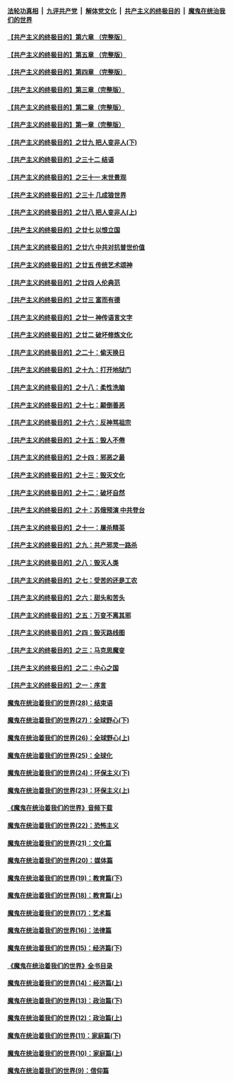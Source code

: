 ####  [法轮功真相](../../../../basic/blob/master/README.md?t=09111839) &nbsp;|&nbsp; [九评共产党](../../../../9ping.md/blob/master/README.md?t=09111839) &nbsp;|&nbsp; [解体党文化](../../../../jtdwh.md/blob/master/README.md?t=09111839)  &nbsp;|&nbsp; [共产主义的终极目的](../../../../gczydzjmd.md/blob/master/README.md?t=09111839) &nbsp;|&nbsp; [魔鬼在统治我们的世界](../../../../mgztzwmdsj.md/blob/master/README.md?t=09111839) 

#### [【共产主义的终极目的】第六章 （完整版）](../pages/nsc422/n11428913.md?t=09111839) 

#### [【共产主义的终极目的】第五章 （完整版）](../pages/nsc422/n11428912.md?t=09111839) 

#### [【共产主义的终极目的】第四章 （完整版）](../pages/nsc422/n11428907.md?t=09111839) 

#### [【共产主义的终极目的】第三章（完整版）](../pages/nsc422/n11428848.md?t=09111839) 

#### [【共产主义的终极目的】第二章（完整版）](../pages/nsc422/n11428831.md?t=09111839) 

#### [【共产主义的终极目的】第一章（完整版）](../pages/nsc422/n11417651.md?t=09111839) 

#### [【共产主义的终极目的】之廿九 把人变非人(下)](../pages/nsc422/n11344140.md?t=09111839) 

#### [【共产主义的终极目的】之三十二 结语](../pages/nsc422/n11360535.md?t=09111839) 

#### [【共产主义的终极目的】之三十一 末世景观](../pages/nsc422/n11351129.md?t=09111839) 

#### [【共产主义的终极目的】之三十 几成狼世界](../pages/nsc422/n11348280.md?t=09111839) 

#### [【共产主义的终极目的】之廿八 把人变非人(上)](../pages/nsc422/n11340492.md?t=09111839) 

#### [【共产主义的终极目的】之廿七 以恨立国](../pages/nsc422/n11336944.md?t=09111839) 

#### [【共产主义的终极目的】之廿六 中共对抗普世价值](../pages/nsc422/n11324785.md?t=09111839) 

#### [【共产主义的终极目的】之廿五 传统艺术颂神](../pages/nsc422/n11296396.md?t=09111839) 

#### [【共产主义的终极目的】之廿四 人伦典范](../pages/nsc422/n11296397.md?t=09111839) 

#### [【共产主义的终极目的】之廿三 富而有德](../pages/nsc422/n11283598.md?t=09111839) 

#### [【共产主义的终极目的】之廿一 神传语言文字](../pages/nsc422/n11263265.md?t=09111839) 

#### [【共产主义的终极目的】之廿二 破坏修炼文化](../pages/nsc422/n11245728.md?t=09111839) 

#### [【共产主义的终极目的】之二十：偷天换日](../pages/nsc422/n11238846.md?t=09111839) 

#### [【共产主义的终极目的】之十九：打开地狱门](../pages/nsc422/n11206376.md?t=09111839) 

#### [【共产主义的终极目的】之十八：柔性洗脑](../pages/nsc422/n11199994.md?t=09111839) 

#### [【共产主义的终极目的】之十七：颠倒善恶](../pages/nsc422/n11179782.md?t=09111839) 

#### [【共产主义的终极目的】之十六：反神骂祖宗](../pages/nsc422/n11166798.md?t=09111839) 

#### [【共产主义的终极目的】之十五：毁人不倦](../pages/nsc422/n11166792.md?t=09111839) 

#### [【共产主义的终极目的】之十四：邪恶之最](../pages/nsc422/n11150249.md?t=09111839) 

#### [【共产主义的终极目的】之十三：毁灭文化](../pages/nsc422/n11135227.md?t=09111839) 

#### [【共产主义的终极目的】之十二：破坏自然](../pages/nsc422/n11135214.md?t=09111839) 

#### [【共产主义的终极目的】之十：苏俄预演 中共登台](../pages/nsc422/n11118424.md?t=09111839) 

#### [【共产主义的终极目的】之十一：屠杀精英](../pages/nsc422/n11118442.md?t=09111839) 

#### [【共产主义的终极目的】之九：共产邪灵一路杀](../pages/nsc422/n11114139.md?t=09111839) 

#### [【共产主义的终极目的】之八：毁灭人类](../pages/nsc422/n11108503.md?t=09111839) 

#### [【共产主义的终极目的】之七：受苦的还是工农](../pages/nsc422/n11101809.md?t=09111839) 

#### [【共产主义的终极目的】之六：甜头和苦头](../pages/nsc422/n11096971.md?t=09111839) 

#### [【共产主义的终极目的】之五：万变不离其邪](../pages/nsc422/n11091285.md?t=09111839) 

#### [【共产主义的终极目的】之四：毁灭路线图](../pages/nsc422/n11086284.md?t=09111839) 

#### [【共产主义的终极目的】之三：马克思魔变](../pages/nsc422/n11061941.md?t=09111839) 

#### [【共产主义的终极目的】之二：中心之国](../pages/nsc422/n11047728.md?t=09111839) 

#### [【共产主义的终极目的】之一：序言](../pages/nsc422/n11086077.md?t=09111839) 

#### [魔鬼在统治着我们的世界(28)：结束语](../pages/nsc422/n10936246.md?t=09111839) 

#### [魔鬼在统治着我们的世界(27)：全球野心(下)](../pages/nsc422/n10928319.md?t=09111839) 

#### [魔鬼在统治着我们的世界(26)：全球野心(上)](../pages/nsc422/n10900318.md?t=09111839) 

#### [魔鬼在统治着我们的世界(25)：全球化](../pages/nsc422/n10788205.md?t=09111839) 

#### [魔鬼在统治着我们的世界(24)：环保主义(下)](../pages/nsc422/n10695307.md?t=09111839) 

#### [魔鬼在统治着我们的世界(23)：环保主义(上)](../pages/nsc422/n10688613.md?t=09111839) 

#### [《魔鬼在统治着我们的世界》音频下载](../pages/nsc422/n10635553.md?t=09111839) 

#### [魔鬼在统治着我们的世界(22)：恐怖主义](../pages/nsc422/n10614727.md?t=09111839) 

#### [魔鬼在统治着我们的世界(21)：文化篇](../pages/nsc422/n10597706.md?t=09111839) 

#### [魔鬼在统治着我们的世界(20)：媒体篇](../pages/nsc422/n10586579.md?t=09111839) 

#### [魔鬼在统治着我们的世界(19)：教育篇(下)](../pages/nsc422/n10564808.md?t=09111839) 

#### [魔鬼在统治着我们的世界(18)：教育篇(上)](../pages/nsc422/n10526970.md?t=09111839) 

#### [魔鬼在统治着我们的世界(17)：艺术篇](../pages/nsc422/n10499093.md?t=09111839) 

#### [魔鬼在统治着我们的世界(16)：法律篇](../pages/nsc422/n10485969.md?t=09111839) 

#### [魔鬼在统治着我们的世界(15)：经济篇(下)](../pages/nsc422/n10469975.md?t=09111839) 

#### [《魔鬼在统治着我们的世界》全书目录](../pages/nsc422/n10464261.md?t=09111839) 

#### [魔鬼在统治着我们的世界(14)：经济篇(上)](../pages/nsc422/n10457370.md?t=09111839) 

#### [魔鬼在统治着我们的世界(13)：政治篇(下)](../pages/nsc422/n10448270.md?t=09111839) 

#### [魔鬼在统治着我们的世界(12)：政治篇(上)](../pages/nsc422/n10444576.md?t=09111839) 

#### [魔鬼在统治着我们的世界(11)：家庭篇(下)](../pages/nsc422/n10440961.md?t=09111839) 

#### [魔鬼在统治着我们的世界(10)：家庭篇(上)](../pages/nsc422/n10435448.md?t=09111839) 

#### [魔鬼在统治着我们的世界(9)：信仰篇](../pages/nsc422/n10432159.md?t=09111839) 

